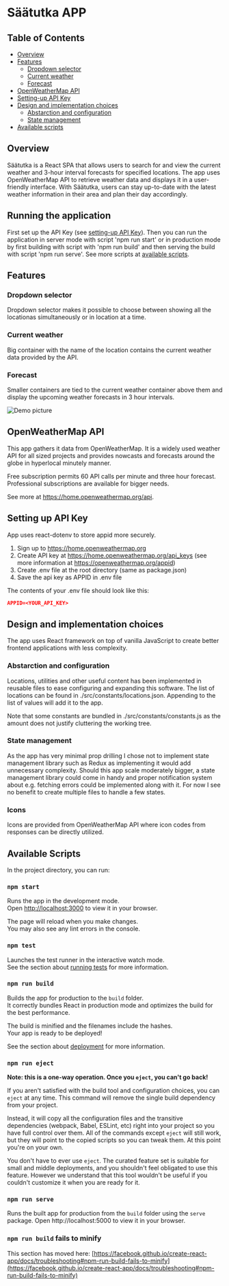 # Säätutka APP

## Table of Contents
* [Overview](#overview)
* [Features](#features)
    * [Dropdown selector](#dropdown-selector)
    * [Current weather](#current-weather)
    * [Forecast](#forecast)
* [OpenWeatherMap API](#openweathermap-api)
* [Setting-up API Key](#setting-up-api-key)
* [Design and implementation choices](#design-and-implementation-choices)
    * [Abstarction and configuration](#abstarction-and-configuration)
    * [State management](#state-management)
* [Available scripts](#available-scripts)

## Overview

Säätutka is a React SPA that allows users to search for and view the current weather and 3-hour interval forecasts for specified locations. The app uses OpenWeatherMap API to retrieve weather data and displays it in a user-friendly interface. With Säätutka, users can stay up-to-date with the latest weather information in their area and plan their day accordingly.

## Running the application

First set up the API Key (see  [setting-up API Key](#setting-up-api-key)).
Then you can run the application in server mode with script 'npm run start'  or in production mode by first building with script with 'npm run build' and then serving the build with script 'npm run serve'. See more scripts at [available scripts](#available-scripts).

## Features

### Dropdown selector

Dropdown selector makes it possible to choose between showing all the locationas simultaneously or in location at a time.

### Current weather

Big container with the name of the location contains the current weather data provided by the API.

### Forecast

Smaller containers are tied to the current weather container above them and display the upcoming weather forecasts in 3 hour intervals.

![Demo picture](./public/demo.png)

## OpenWeatherMap API

This app gathers it data from OpenWeatherMap. It is a widely used weather API for all sized projects and provides nowcasts and forecasts around the globe in hyperlocal minutely manner. 

Free subscription permits 60 API calls per minute and three hour forecast. Professional subscriptions are available for bigger needs.

See more at https://home.openweathermap.org/api.

## Setting up API Key

App uses react-dotenv to store appid more securely.

1. Sign up to https://home.openweathermap.org
2. Create API key at https://home.openweathermap.org/api_keys (see more information at https://openweathermap.org/appid)
3. Create .env file at the root directory (same as package.json)
4. Save the api key as APPID in .env file

The contents of your .env file should look like this:

```json
APPID=<YOUR_API_KEY>
```

## Design and implementation choices

The app uses React framework on top of vanilla JavaScript to create better frontend applications with less complexity.

### Abstarction and configuration

Locations, utilities and other useful content has been implemented in reusable files to ease configuring and expanding this software. The list of locations can be found in ./src/constants/locations.json. Appending to the list of values will add it to the app.

Note that some constants are bundled in ./src/constants/constants.js as the amount does not justify cluttering the working tree.

### State management

As the app has very minimal prop drilling I chose not to implement state management library such as Redux as implementing it would add unnecessary complexity. Should this app scale moderately bigger, a state management library could come in handy and proper notification system about e.g. fetching errors could be implemented along with it. For now I see no benefit to create multiple files to handle a few states.

### Icons

Icons are provided from OpenWeatherMap API where icon codes from responses can be directly utilized.

## Available Scripts

In the project directory, you can run:

### `npm start`

Runs the app in the development mode.\
Open [http://localhost:3000](http://localhost:3000) to view it in your browser.

The page will reload when you make changes.\
You may also see any lint errors in the console.

### `npm test`

Launches the test runner in the interactive watch mode.\
See the section about [running tests](https://facebook.github.io/create-react-app/docs/running-tests) for more information.

### `npm run build`

Builds the app for production to the `build` folder.\
It correctly bundles React in production mode and optimizes the build for the best performance.

The build is minified and the filenames include the hashes.\
Your app is ready to be deployed!

See the section about [deployment](https://facebook.github.io/create-react-app/docs/deployment) for more information.

### `npm run eject`

**Note: this is a one-way operation. Once you `eject`, you can't go back!**

If you aren't satisfied with the build tool and configuration choices, you can `eject` at any time. This command will remove the single build dependency from your project.

Instead, it will copy all the configuration files and the transitive dependencies (webpack, Babel, ESLint, etc) right into your project so you have full control over them. All of the commands except `eject` will still work, but they will point to the copied scripts so you can tweak them. At this point you're on your own.

You don't have to ever use `eject`. The curated feature set is suitable for small and middle deployments, and you shouldn't feel obligated to use this feature. However we understand that this tool wouldn't be useful if you couldn't customize it when you are ready for it.

### `npm run serve`

Runs the built app for production from the `build` folder using the `serve` package.
Open http://localhost:5000 to view it in your browser.

### `npm run build` fails to minify

This section has moved here: [https://facebook.github.io/create-react-app/docs/troubleshooting#npm-run-build-fails-to-minify](https://facebook.github.io/create-react-app/docs/troubleshooting#npm-run-build-fails-to-minify)
